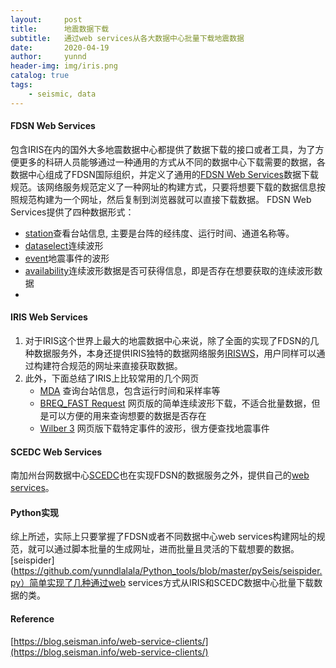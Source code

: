 ```yaml
---
layout:     post
title:      地震数据下载
subtitle:   通过web services从各大数据中心批量下载地震数据
date:       2020-04-19
author:     yunnd
header-img: img/iris.png
catalog: true
tags:
    - seismic, data
---
```

#### FDSN Web Services
包含IRIS在内的国外大多地震数据中心都提供了数据下载的接口或者工具，为了方便更多的科研人员能够通过一种通用的方式从不同的数据中心下载需要的数据，各数据中心组成了FDSN国际组织，并定义了通用的[FDSN Web Services](http://www.fdsn.org/webservices/)数据下载规范。该网络服务规范定义了一种网址的构建方式，只要将想要下载的数据信息按照规范构建为一个网址，然后复制到浏览器就可以直接下载数据。
FDSN Web Services提供了四种数据形式：  
* [station](http://www.fdsn.org/webservices/fdsnws-station-1.1.pdf)查看台站信息, 主要是台阵的经纬度、运行时间、通道名称等。
* [dataselect](http://www.fdsn.org/webservices/fdsnws-dataselect-1.1.pdf)连续波形
* [event](http://www.fdsn.org/webservices/fdsnws-event-1.2.pdf)地震事件的波形
* [availability](http://www.fdsn.org/webservices/fdsnws-availability-1.0.pdf)连续波形数据是否可获得信息，即是否存在想要获取的连续波形数据 
*    
#### IRIS Web Services
1. 对于IRIS这个世界上最大的地震数据中心来说，除了全面的实现了FDSN的几种数据服务外，本身还提供IRIS独特的数据网络服务[IRISWS](https://service.iris.edu/)，用户同样可以通过构建符合规范的网址来直接获取数据。
2. 此外，下面总结了IRIS上比较常用的几个网页
    * [MDA](http://ds.iris.edu/mda/) 查询台站信息，包含运行时间和采样率等
    * [BREQ_FAST Request](http://ds.iris.edu/ds/nodes/dmc/forms/breqfast-request/) 网页版的简单连续波形下载，不适合批量数据，但是可以方便的用来查询想要的数据是否存在
    * [Wilber 3](http://ds.iris.edu/wilber3/find_event) 网页版下载特定事件的波形，很方便查找地震事件
    
#### SCEDC Web Services
南加州台网数据中心[SCEDC](https://scedc.caltech.edu/)也在实现FDSN的数据服务之外，提供自己的[web services](https://service.scedc.caltech.edu/)。  

#### Python实现
综上所述，实际上只要掌握了FDSN或者不同数据中心web services构建网址的规范，就可以通过脚本批量的生成网址，进而批量且灵活的下载想要的数据。[seispider](https://github.com/yunndlalala/Python_tools/blob/master/pySeis/seispider.py）简单实现了几种通过web services方式从IRIS和SCEDC数据中心批量下载数据的类。

#### Reference  
[https://blog.seisman.info/web-service-clients/](https://blog.seisman.info/web-service-clients/)

